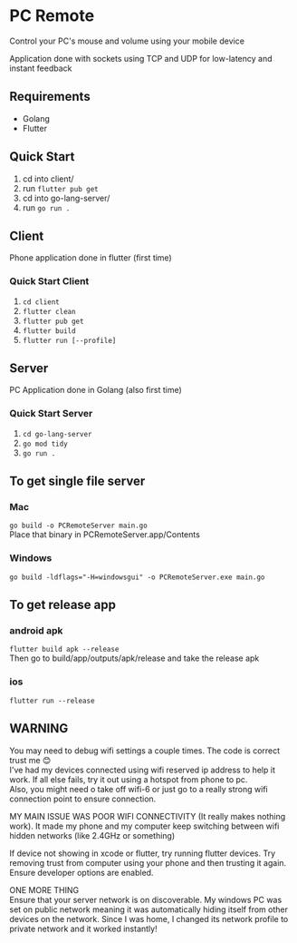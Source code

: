 # PC Remote
Control your PC's mouse and volume using your mobile device

Application done with sockets using TCP and UDP for low-latency and instant feedback

## Requirements
- Golang
- Flutter

## Quick Start
1. cd into client/
2. run `flutter pub get`
3. cd into go-lang-server/
4. run `go run .`


## Client
Phone application done in flutter (first time)

### Quick Start Client
1. `cd client`
2. `flutter clean`
3. `flutter pub get`
4. `flutter build`
5. `flutter run [--profile]`


## Server
PC Application done in Golang (also first time)

### Quick Start Server
1. `cd go-lang-server`
2. `go mod tidy`
3. `go run .`


## To get single file server
### Mac
`go build -o PCRemoteServer main.go`  
Place that binary in PCRemoteServer.app/Contents

### Windows
`go build -ldflags="-H=windowsgui" -o PCRemoteServer.exe main.go`

## To get release app
### android apk
`flutter build apk --release`  
Then go to build/app/outputs/apk/release and take the release apk

### ios
`flutter run --release`
 


## WARNING
You may need to debug wifi settings a couple times. The code is correct trust me 😊  
I've had my devices connected using wifi reserved ip address to help it work. If all else fails, try it out using a hotspot from phone to pc.  
Also, you might need o take off wifi-6 or just go to a really strong wifi connection point to ensure connection.

MY MAIN ISSUE WAS POOR WIFI CONNECTIVITY (It really makes nothing work). It made my phone and my computer keep switching between wifi hidden networks (like 2.4GHz or something)

If device not showing in xcode or flutter, try running flutter devices. Try removing trust from computer using your phone and then trusting it again. Ensure developer options are enabled.

ONE MORE THING  
Ensure that your server network is on discoverable. My windows PC was set on public network meaning it was automatically hiding itself from other devices on the network. Since I was home, I changed its network profile to private network and it worked instantly!
